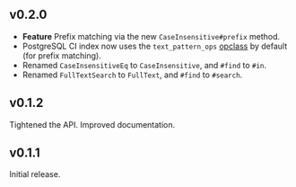 ## v0.2.0

* **Feature** Prefix matching via the new `CaseInsensitive#prefix` method.
* PostgreSQL CI index now uses the `text_pattern_ops` [opclass] by default (for prefix matching).
* Renamed `CaseInsensitiveEq` to `CaseInsensitive`, and `#find` to `#in`.
* Renamed `FullTextSearch` to `FullText`, and `#find` to `#search`.

[opclass]: http://www.postgresql.org/docs/9.5/static/indexes-opclass.html

## v0.1.2

Tightened the API. Improved documentation.

## v0.1.1

Initial release.
